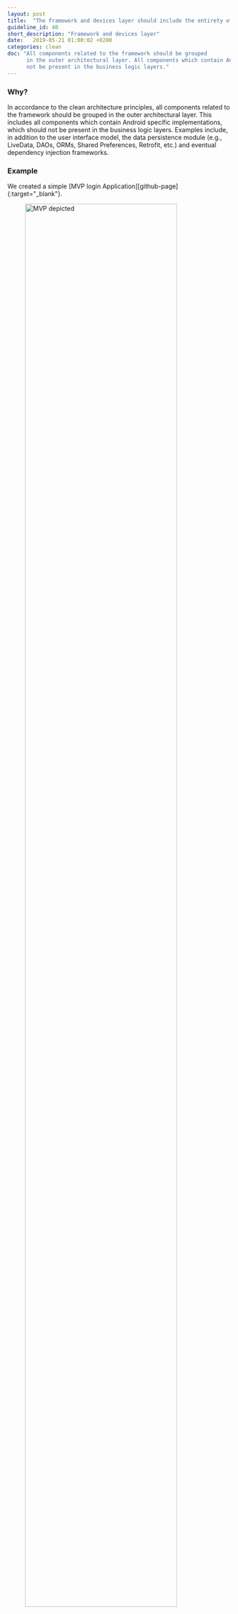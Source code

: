 ```yaml
---
layout: post
title:  "The framework and devices layer should include the entirety of the app components which depend on Android."
guideline_id: 40
short_description: "Framework and devices layer"
date:   2019-05-21 01:00:02 +0200
categories: clean
doc: "All components related to the framework should be grouped
      in the outer architectural layer. All components which contain Android specific implementations should
      not be present in the business logic layers."
---
```

<h3>Why?</h3>
In accordance to the clean architecture principles,
all components related to the framework should be grouped
in the outer architectural layer. This includes all components
which contain Android specific implementations, which should
not be present in the business logic layers. Examples include,
in addition to the user interface model, the data persistence
module (e.g., LiveData, DAOs, ORMs, Shared Preferences,
Retrofit, etc.) and eventual dependency injection frameworks.

<h3>Example</h3>
We created a simple [MVP login Application][github-page]{:target="_blank"}. 

<figure>
  <img src="/assets/MVPLogin_depicted.png" alt="MVP depicted" width="90%">
</figure>

As you can see all the activities are in the View Layer. 
This device layer contains everything related to the Android Framework.

These are also the only files that contain <b>onCreate</b> from the Android Framework.
Because this method is called whenever an Activity is created.

<script src="https://gist.github.com/Geertdepont/9430f84a89fb5f16ba2503bd23eceddd.js"></script>

Check out the [Github page][github-page]{:target="_blank"} to view the complete repository.

<a href="https://github.com/Geertdepont/bachelor_thesis/tree/master/MVPLogin" target="_blank"><button type="button" class="btn btn-primary btn-icon-right">Go to the github page</button></a>

[github-page]: https://github.com/Geertdepont/bachelor_thesis/tree/master/MVPLogin

This guideline was extracted from:
<table id="guidelinelinks">
  <tr>
    <th>Id</th>
    <th>Guideline</th>
    <th>URL</th>
  </tr>
 <tr>
    <td>222</td>
    <td> This [presentation layer] is the last layer, responsible for building the objects the views are going to consume and processing the actions performed in this views. This is also the layer where the Android Architecture Components are used, more specifically, the LiveData and the ViewModel.</td>
    <td><a href=" https://medium.com/insiden26/reactive-clean-architecture-with-android-architecture-components-685a6682e0ca" target="_blank"> https://medium.com/insiden26/reactive-clean-architecture-with-android-architecture-components-685a6682e0ca</a></td>
 </tr>

 <tr>
    <td>249</td>
    <td> On clean ark The data module should hold everything related to data persistence and manipulation. Here we will find DAOs, ORMs, SharedPreferences, network related stuff like Retrofit services and similar.</td>
    <td><a href=" https://five.agency/android-architecture-part-1-every-new-beginning-is-hard/" target="_blank"> https://five.agency/android-architecture-part-1-every-new-beginning-is-hard/</a></td>
 </tr>

 <tr>
    <td>245</td>
    <td> On clean code ark The device module should have everything related to Android that’s not data persistence and UI. The data module should hold everything related to data persistence, as we’ve already said. You cannot make those two into Java modules because they need access to various Android stuff. You can make them into Android library. Data and Device modules contain all of the implementation details that business logic does not care about. It only cares about the contracts, allowing you to easily test it and swap out implementations without touching the business logic. [...] Each data source, both network, and local storage, will have its own models to work with.</td>
    <td><a href=" https://five.agency/android-architecture-part-1-every-new-beginning-is-hard/" target="_blank"> https://five.agency/android-architecture-part-1-every-new-beginning-is-hard/</a></td>
 </tr>

 <tr>
    <td>250</td>
    <td> On clean ark The device module should have everything related to Android that’s not data persistence and UI. In example, wrapper classes for ConnectivityManager, NotificationManager and misc sensors. We will make both Data and Device modules android modules, as they must know about Android and cannot be pure java.</td>
    <td><a href=" https://five.agency/android-architecture-part-1-every-new-beginning-is-hard/" target="_blank"> https://five.agency/android-architecture-part-1-every-new-beginning-is-hard/</a></td>
 </tr>
